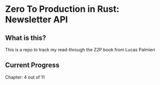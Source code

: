 # Zero To Production in Rust: Newsletter API

## What is this?

This is a repo to track my read-through the Z2P book from Lucas Palmieri

## Current Progress

Chapter: 4 out of 11
